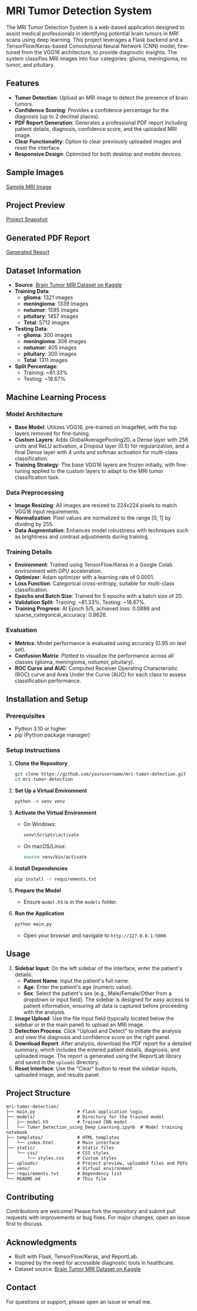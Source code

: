 # MRI Tumor Detection System

The MRI Tumor Detection System is a web-based application designed to assist medical professionals in identifying potential brain tumors in MRI scans using deep learning. This project leverages a Flask backend and a TensorFlow/Keras-based Convolutional Neural Network (CNN) model, fine-tuned from the VGG16 architecture, to provide diagnostic insights. The system classifies MRI images into four categories: glioma, meningioma, no tumor, and pituitary.

## Features
- **Tumor Detection**: Upload an MRI image to detect the presence of brain tumors.
- **Confidence Scoring**: Provides a confidence percentage for the diagnosis (up to 2 decimal places).
- **PDF Report Generation**: Generates a professional PDF report including patient details, diagnosis, confidence score, and the uploaded MRI image.
- **Clear Functionality**: Option to clear previously uploaded images and reset the interface.
- **Responsive Design**: Optimized for both desktop and mobile devices.

## Sample Images
[Sample MRI Image](https://github.com/Shihabul-Shuvo/MRI_Brain_Tumer_Detection/blob/main/uploads/Te-pi_0252.jpg)

## Project Preview
[Project Snapshot](https://github.com/Shihabul-Shuvo/MRI_Brain_Tumer_Detection/blob/main/uploads/project_preview.png)

## Generated PDF Report
[Generated Report](https://github.com/Shihabul-Shuvo/MRI_Brain_Tumer_Detection/blob/main/uploads/Te-pi_0252_report.pdf)

## Dataset Information
- **Source**: [Brain Tumor MRI Dataset on Kaggle](https://www.kaggle.com/datasets/masoudnickparvar/brain-tumor-mri-dataset)
- **Training Data**:
  - **glioma**: 1321 images
  - **meningioma**: 1339 images
  - **notumor**: 1595 images
  - **pituitary**: 1457 images
  - **Total**: 5712 images
- **Testing Data**:
  - **glioma**: 300 images
  - **meningioma**: 306 images
  - **notumor**: 405 images
  - **pituitary**: 300 images
  - **Total**: 1311 images
- **Split Percentage**:
  - Training: ~81.33%
  - Testing: ~18.67%

## Machine Learning Process
### Model Architecture
- **Base Model**: Utilizes VGG16, pre-trained on ImageNet, with the top layers removed for fine-tuning.
- **Custom Layers**: Adds GlobalAveragePooling2D, a Dense layer with 256 units and ReLU activation, a Dropout layer (0.5) for regularization, and a final Dense layer with 4 units and softmax activation for multi-class classification.
- **Training Strategy**: The base VGG16 layers are frozen initially, with fine-tuning applied to the custom layers to adapt to the MRI tumor classification task.

### Data Preprocessing
- **Image Resizing**: All images are resized to 224x224 pixels to match VGG16 input requirements.
- **Normalization**: Pixel values are normalized to the range [0, 1] by dividing by 255.
- **Data Augmentation**: Enhances model robustness with techniques such as brightness and contrast adjustments during training.

### Training Details
- **Environment**: Trained using TensorFlow/Keras in a Google Colab environment with GPU acceleration.
- **Optimizer**: Adam optimizer with a learning rate of 0.0001.
- **Loss Function**: Categorical cross-entropy, suitable for multi-class classification.
- **Epochs and Batch Size**: Trained for 5 epochs with a batch size of 20.
- **Validation Split**: Training: ~81.33%, Testing: ~18.67%.
- **Training Progress**: At Epoch 5/5, achieved loss: 0.0886 and sparse_categorical_accuracy: 0.9626.

### Evaluation
- **Metrics**: Model performance is evaluated using accuracy (0.95 on test set).
- **Confusion Matrix**: Plotted to visualize the performance across all classes (glioma, meningioma, notumor, pituitary).
- **ROC Curve and AUC**: Computed Receiver Operating Characteristic (ROC) curve and Area Under the Curve (AUC) for each class to assess classification performance.

## Installation and Setup

### Prerequisites
- Python 3.10 or higher
- pip (Python package manager)

### Setup Instructions
1. **Clone the Repository**
   ```bash
   git clone https://github.com/yourusername/mri-tumor-detection.git
   cd mri-tumor-detection
   ```

2. **Set Up a Virtual Environment**
   ```bash
   python -m venv venv
   ```

3. **Activate the Virtual Environment**
   - On Windows:
     ```bash
     venv\Scripts\activate
     ```
   - On macOS/Linux:
     ```bash
     source venv/bin/activate
     ```

4. **Install Dependencies**
   ```bash
   pip install -r requirements.txt
   ```

5. **Prepare the Model**
   - Ensure `model.h5` is in the `models` folder.

6. **Run the Application**
   ```bash
   python main.py
   ```
   - Open your browser and navigate to `http://127.0.0.1:5000`.

## Usage
1. **Sidebar Input**: On the left sidebar of the interface, enter the patient's details:
   - **Patient Name**: Input the patient's full name.
   - **Age**: Enter the patient's age (numeric value).
   - **Sex**: Select the patient's sex (e.g., Male/Female/Other from a dropdown or input field).
   The sidebar is designed for easy access to patient information, ensuring all data is captured before proceeding with the analysis.
2. **Image Upload**: Use the file input field (typically located below the sidebar or in the main panel) to upload an MRI image.
3. **Detection Process**: Click "Upload and Detect" to initiate the analysis and view the diagnosis and confidence score on the right panel.
4. **Download Report**: After analysis, download the PDF report for a detailed summary, which includes the entered patient details, diagnosis, and uploaded image. The report is generated using the ReportLab library and saved in the `uploads` directory.
5. **Reset Interface**: Use the "Clear" button to reset the sidebar inputs, uploaded image, and results panel.

## Project Structure
```
mri-tumor-detection/
├── main.py                # Flask application logic
├── models/                # Directory for the trained model
│   ├── model.h5           # Trained CNN model
│   └── Tumer_Detection_using_Deep_Learning.ipynb  # Model training notebook
├── templates/             # HTML templates
│   └── index.html         # Main interface
├── static/                # Static files
│   └── css/               # CSS styles
│       └── styles.css     # Custom styles
├── uploads/               # Project preview, uploaded files and PDFs
├── venv/                  # Virtual environment
├── requirements.txt       # Dependency list
└── README.md              # This file
```

## Contributing
Contributions are welcome! Please fork the repository and submit pull requests with improvements or bug fixes. For major changes, open an issue first to discuss.

## Acknowledgments
- Built with Flask, TensorFlow/Keras, and ReportLab.
- Inspired by the need for accessible diagnostic tools in healthcare.
- Dataset source: [Brain Tumor MRI Dataset on Kaggle](https://www.kaggle.com/datasets/masoudnickparvar/brain-tumor-mri-dataset)

## Contact
For questions or support, please open an issue or email me.
